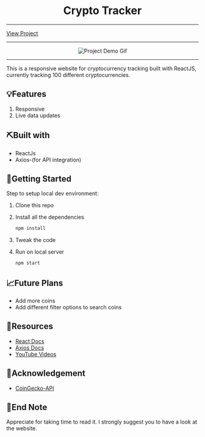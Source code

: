 <h1 align="center">Crypto Tracker</h1>

<hr />
 <a href="https://cryptocurrencytracking.netlify.app/" target="_blank">View Project</a>
<hr />
<div align="center">

<!-- Add your project demo gif here -->

![Project Demo Gif]()

</div>

<hr />

<p align="left">This is a responsive website for cryptocurrency tracking built with ReactJS, currently tracking 100 different cryptocurrencies.</p>

## 💡Features

1. Responsive
2. Live data updates

## ⛏️Built with

- ReactJs
- Axios-(for API integration)

## 🏁Getting Started

Step to setup local dev environment:

1. Clone this repo
1. Install all the dependencies

   ```bash
   npm install
   ```

1. Tweak the code
1. Run on local server

   ```bash
   npm start
   ```

## 📈Future Plans

- Add more coins
- Add different filter options to search coins

## 🧬Resources

- [React Docs](https://reactjs.org/)
- [Axios Docs](https://axios-http.com/docs/intro)
- [YouTube Videos](https://www.youtube.com/watch?v=GHC7KrmO4oY&list=PLDo-ARIFH4is6iftiue3P6wt73Tbmi7lw&index=59&t=987s)

## 🎉Acknowledgement

- [CoinGecko-API](https://www.coingecko.com/en/api#explore-api)

## 👋End Note

Appreciate for taking time to read it. I strongly suggest you to have a look at the website.
